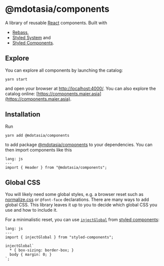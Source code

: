 # @mdotasia/components

A library of reusable [React](https://facebook.github.io/react/) components. Built with

* [Rebass](http://jxnblk.com/rebass/),
* [Styled System](http://jxnblk.com/styled-system/) and
* [Styled Components](https://www.styled-components.com/).

## Explore

You can explore all components by launching the catalog:

    yarn start

and open your browser at [http://localhost:4000/](http://localhost:4000/). You can also explore the catalog online: [https://components.maier.asia](https://components.maier.asia).

## Installation

Run

    yarn add @mdotasia/components

to add package [@mdotasia/components](https://github.com/mdotasia/components) to your dependencies. You can then import components like this

```code
lang: js
---
import { Header } from "@mdotasia/components";
```

## Global CSS

You will likely need some global styles, e.g. a browser reset such as [normalize.css](https://necolas.github.io/normalize.css/) or `@font-face` declarations. There are many ways to add global CSS. This library leaves it up to you to decide which global CSS you use and how to include it.

For a minimalistic reset, you can use [`injectGlobal`](https://www.styled-components.com/docs/api#injectglobal) from
[styled components](https://www.styled-components.com/):

```code
lang: js
---
import { injectGlobal } from "styled-components";

injectGlobal`
  * { box-sizing: border-box; }
  body { margin: 0; }
`;
```
